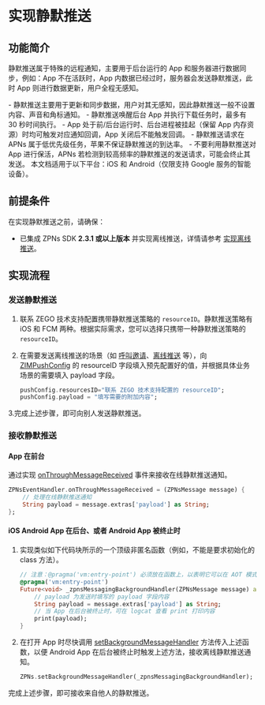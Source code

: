 # 实现静默推送


## 功能简介

静默推送属于特殊的远程通知，主要用于后台运行的 App 和服务器进行数据同步，例如：App 不在活跃时，App 内数据已经过时，服务器会发送静默推送，此时 App 则进行数据更新，用户全程无感知。

<Warning title="注意">
- 静默推送主要用于更新和同步数据，用户对其无感知，因此静默推送一般不设置内容、声音和角标通知。
- 静默推送唤醒后台 App 并执行下载任务时，最多有 30 秒时间执行。
- App 处于前/后台运行时、后台进程被挂起（保留 App 内存资源）时均可触发对应通知回调，App 关闭后不能触发回调。
- 静默推送请求在 APNs 属于低优先级任务，苹果不保证静默推送的到达率。
- 不要利用静默推送对 App 进行保活，APNs 若检测到较高频率的静默推送的发送请求，可能会终止其发送。
</Warning>


<Content />

<Note title="说明">
本文档适用于以下平台：iOS 和 Android（仅限支持 Google 服务的智能设备）。
</Note>

## 前提条件

在实现静默推送之前，请确保：
- 已集成 ZPNs SDK **2.3.1 或以上版本** 并实现离线推送，详情请参考 [实现离线推送](/zim-flutter/offline-push-notifications/implement-offline-push-notification)。

## 实现流程

### 发送静默推送

1. 联系 ZEGO 技术支持配置携带静默推送策略的 `resourceID`。静默推送策略有 iOS 和 FCM 两种。根据实际需求，您可以选择只携带一种静默推送策略的 `resourceID`。

2. 在需要发送离线推送的场景（如 [呼叫邀请](/zim-flutter/guides/call-invitation-signaling)、[离线推送](/zim-flutter/offline-push-notifications/implement-offline-push-notification) 等），向 [ZIMPushConfig](https://pub.dev/documentation/zego_zim/latest/zego_zim/ZIMPushConfig-class.html) 的 resourceID 字段填入预先配置好的值，并根据具体业务场景的需要填入 payload 字段。

    ```dart
    pushConfig.resourcesID="联系 ZEGO 技术支持配置的 resourceID";
    pushConfig.payload = "填写需要的附加内容";
    ```

3.完成上述步骤，即可向别人发送静默推送。

### 接收静默推送

#### App 在前台

通过实现 [onThroughMessageReceived](https://pub.dev/documentation/zego_zpns/latest/zego_zpns/ZPNsEventHandler/onThroughMessageReceived.html) 事件来接收在线静默推送通知。

```dart
ZPNsEventHandler.onThroughMessageReceived = (ZPNsMessage message) {
    // 处理在线静默推送通知
    String payload = message.extras['payload'] as String;
};
```

#### iOS Android App 在后台、或者 Android App 被终止时

1. 实现类似如下代码块所示的一个顶级非匿名函数（例如，不能是要求初始化的 class 方法）。

    ```dart
    // 注意：@pragma('vm:entry-point') 必须放在函数上，以表明它可以在 AOT 模式下直接从本机或 VM 代码解析、分配或调用。
    @pragma('vm:entry-point')
    Future<void> _zpnsMessagingBackgroundHandler(ZPNsMessage message) async{
        // payload 为发送时填写的 payload 字段内容
        String payload = message.extras['payload'] as String;
        // 当 App 在后台被终止时，可在 logcat 查看 print 打印内容
        print(payload);
    }
    ```

2. 在打开 App 时尽快调用 [setBackgroundMessageHandler](https://pub.dev/documentation/zego_zpns/latest/zego_zpns/ZPNs/setBackgroundMessageHandler.html) 方法传入上述函数，以便 Android App 在后台被终止时触发上述方法，接收离线静默推送通知。

    ```dart
    ZPNs.setBackgroundMessageHandler(_zpnsMessagingBackgroundHandler);
    ```

完成上述步骤，即可接收来自他人的静默推送。

